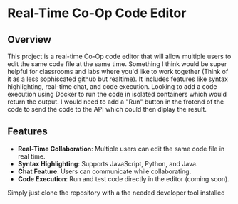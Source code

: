 # Real-Time Co-Op Code Editor

## Overview
This project is a real-time Co-Op code editor that will allow multiple users to edit the same code file at the same time. Something I think would be super helpful for classrooms and labs where you'd like to work together (Think of it as a less sophiscated github but realtime). It includes features like syntax highlighting, real-time chat, and code execution. Looking to add a code execution using Docker to run the code in isolated containers which would return the output. I would need to add a "Run" button in the frotend of the code to send the code to the API which could then diplay the result.

## Features
- **Real-Time Collaboration**: Multiple users can edit the same code file in real time.
- **Syntax Highlighting**: Supports JavaScript, Python, and Java.
- **Chat Feature**: Users can communicate while collaborating.
- **Code Execution**: Run and test code directly in the editor (coming soon).

 Simply just clone the repository with a the needed developer tool installed